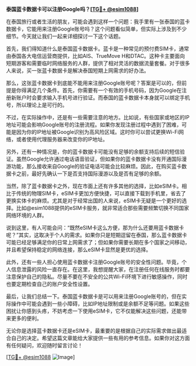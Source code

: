 **泰国蓝卡数据卡可以注册Google吗？[[TG💪+ @esim1088](https://t.me/s/esim1088)]**

在泰国旅行或者生活的朋友，可能会遇到这样一个问题：我手里有一张泰国的蓝卡数据卡，它能用来注册Google账号吗？这个问题看似简单，但实际上涉及到不少细节。今天就让我们一起来详细探讨一下这个话题。

首先，我们得知道什么是泰国蓝卡数据卡。蓝卡是一种常见的预付费SIM卡，通常由泰国各大电信运营商提供，比如AIS、TrueMove H和DTAC。这种卡主要面向短期游客和需要临时网络服务的人群，提供了相对灵活的数据流量套餐。对于很多人来说，买一张蓝卡数据卡是解决泰国短期上网需求的好办法。

那么，这张蓝卡数据卡到底能不能用来注册Google账号呢？答案是可以的，但前提是你得满足几个条件。首先，你需要有一个有效的手机号码，因为Google在注册新账户时会要求输入手机号进行验证。而泰国的蓝卡数据卡本身就可以绑定手机号，所以理论上是可行的。

不过，在实际操作中，还是有一些需要注意的地方。比如说，有些国家或地区的IP地址可能会影响Google账号的注册流程。如果你发现注册过程中遇到了困难，可能是因为你的IP地址被Google识别为高风险区域。这时你可以尝试更换Wi-Fi网络，或者使用代理服务器来改变你的IP地址。

另外，还有一种情况是，你的蓝卡数据卡可能没有足够的余额支持后续的短信验证。虽然Google允许通过电话语音验证，但如果你的蓝卡数据卡没有开通国际漫游功能，那么接收来自Google的验证电话可能会比较麻烦。因此，在购买蓝卡数据卡之前，最好先确认一下是否支持国际漫游以及是否有足够的余额。

当然，除了蓝卡数据卡之外，现在市面上还有许多其他的选择，比如eSIM卡。相比于传统的物理SIM卡，eSIM卡更加方便快捷，可以直接下载到手机里，省去了更换实体卡的麻烦。尤其是对于经常出国的人来说，eSIM卡无疑是一个更好的选择。比如@esim1088提供的eSIM卡服务，就非常适合那些需要频繁切换不同国家网络环境的人群。

说到这里，有人可能会问：“既然eSIM卡这么方便，那为什么还要用蓝卡数据卡呢？”其实，这取决于个人的需求。如果你只是短期逗留在泰国，那么蓝卡数据卡可能已经足够满足你的日常上网需求了；但如果你需要长期在多个国家之间移动，并且希望保持稳定的网络连接，那么eSIM卡显然是更优的选择。

此外，还有一些人担心使用蓝卡数据卡注册Google账号的安全性问题。毕竟，个人信息泄露的风险一直存在。在这里，我想提醒大家，在注册任何在线服务时都要注意保护自己的隐私。尽量不要在不安全的公共Wi-Fi环境下进行敏感操作，同时也要定期检查自己的账户安全性设置。

最后，让我们总结一下。泰国蓝卡数据卡是可以用来注册Google账号的，但在实际操作中可能会遇到一些小障碍，比如IP地址限制或是余额不足等问题。如果这些困扰让你感到头疼，不妨考虑一下使用eSIM卡，它不仅能解决这些问题，还能带来更多的便利。

无论你是选择蓝卡数据卡还是eSIM卡，最重要的是根据自己的实际需求做出最适合自己的决定。希望这篇文章能给大家提供一些有用的参考信息。如果你对这方面有任何疑问，欢迎随时留言讨论！

[[TG💪+ @esim1088](https://t.me/s/esim1088) ![Image](https://i.postimg.cc/4NQfJmqS/Snipaste-2025-05-13-00-14-12.png)]